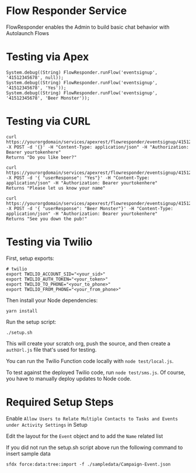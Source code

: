 # Flow Responder Service

FlowResponder enables the Admin to build basic chat behavior with Autolaunch Flows

# Testing via Apex

```
System.debug((String) FlowResponder.runFlow('eventsignup', '41512345678', null));
System.debug((String) FlowResponder.runFlow('eventsignup', '41512345678', 'Yes'));
System.debug((String) FlowResponder.runFlow('eventsignup', '41512345678', 'Beer Monster'));
```

# Testing via CURL

```
curl  https://yourorgdomain/services/apexrest/flowresponder/eventsignup/41512342323 -X POST -d '{}' -H "Content-Type: application/json" -H "Authorization: Bearer yourtokenhere"
Returns "Do you like beer?"

curl  https://yourorgdomain/services/apexrest/flowresponder/eventsignup/41512342323 -X POST -d '{ "userResponse": "Yes"}' -H "Content-Type: application/json" -H "Authorization: Bearer yourtokenhere"
Returns "Please let us know your name"

curl  https://yourorgdomain/services/apexrest/flowresponder/eventsignup/41512342323 -X POST -d '{ "userResponse": "Beer Monster"}' -H "Content-Type: application/json" -H "Authorization: Bearer yourtokenhere"
Returns "See you down the pub!"
```

# Testing via Twilio

First, setup exports:

```
# twilio
export TWILIO_ACCOUNT_SID="<your_sid>"
export TWILIO_AUTH_TOKEN="<your_token>"
export TWILIO_TO_PHONE="<your_to_phone>"
export TWILIO_FROM_PHONE="<your_from_phone>"
```

Then install your Node dependencies:

```
yarn install
```

Run the setup script:

```
./setup.sh
```

This will create your scratch org, push the source, and then create a `authUrl.js` file that's used for testing.

You can run the Twilio Function code locally with `node test/local.js`.

To test against the deployed Twilio code, run `node test/sms.js`. Of course, you have to manually deploy updates to Node code.

# Required Setup Steps

Enable `Allow Users to Relate Multiple Contacts to Tasks and Events under Activity Settings` in Setup

Edit the layout for the ``Event`` object and to add the `Name` related list

If you did not run the setup.sh script above run the following command to insert sample data

```
sfdx force:data:tree:import -f ./sampledata/Campaign-Event.json
```
